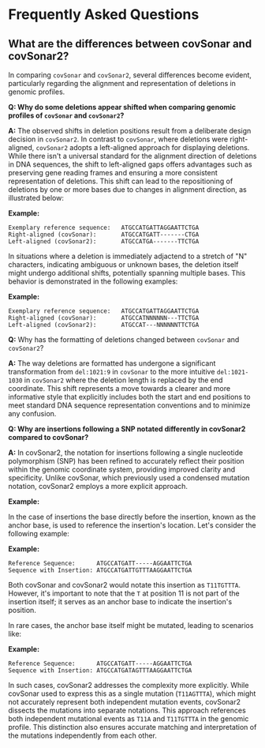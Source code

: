 # Frequently Asked Questions

## What are the differences between covSonar and covSonar2?

In comparing `covSonar` and `covSonar2`, several differences become evident, particularly regarding the alignment and representation of deletions in genomic profiles.

**Q: Why do some deletions appear shifted when comparing genomic profiles of `covSonar` and `covSonar2`?**

**A:** The observed shifts in deletion positions result from a deliberate design decision in `covSonar2`. In contrast to `covSonar`, where deletions were right-aligned, `covSonar2` adopts a left-aligned approach for displaying deletions. 
While there isn't a universal standard for the alignment direction of deletions in DNA sequences, the shift to left-aligned gaps offers advantages such as preserving gene reading frames and ensuring a more consistent representation of deletions. 
This shift can lead to the repositioning of deletions by one or more bases due to changes in alignment direction, as illustrated below:

**Example:**
```plaintext
Exemplary reference sequence:   ATGCCATGATTAGGAATTCTGA
Right-aligned (covSonar):       ATGCCATGATT-------CTGA
Left-aligned (covSonar2):       ATGCCATGA-------TTCTGA
```

In situations where a deletion is immediately adjactend to a stretch of "N" characters, indicating ambiguous or unknown bases, the deletion itself might undergo additional shifts, potentially spanning multiple bases. This behavior is demonstrated in the following examples:

**Example:**
```plaintext
Exemplary reference sequence:   ATGCCATGATTAGGAATTCTGA
Right-aligned (covSonar):       ATGCCATNNNNNN---TTCTGA
Left-aligned (covSonar2):       ATGCCAT---NNNNNNTTCTGA
```

**Q:** Why has the formatting of deletions changed between `covSonar` and `covSonar2`?

**A:** The way deletions are formatted has undergone a significant transformation from `del:1021:9` in `covSonar` to the more intuitive `del:1021-1030` in `covSonar2` where the deletion length is replaced by the end coordinate. 
This shift represents a move towards a clearer and more informative style that explicitly includes both the start and end positions to meet standard DNA sequence representation conventions and to minimize any confusion.

**Q: Why are insertions following a SNP notated differently in covSonar2 compared to covSonar?**

**A:** In covSonar2, the notation for insertions following a single nucleotide polymorphism (SNP) has been refined to accurately reflect their position within the genomic coordinate system, providing improved clarity and specificity. Unlike covSonar, which previously used a condensed mutation notation, covSonar2 employs a more explicit approach.

**Example:**

In the case of insertions the base directly before the insertion, known as the anchor base, is used to reference the insertion's location. Let's consider the following example:

**Example:**
```plaintext
Reference Sequence:      ATGCCATGATT-----AGGAATTCTGA
Sequence with Insertion: ATGCCATGATTGTTTAAGGAATTCTGA
```

Both covSonar and covSonar2 would notate this insertion as `T11TGTTTA`. However, it's important to note that the `T` at position 11 is not part of the insertion itself; it serves as an anchor base to indicate the insertion's position.

In rare cases, the anchor base itself might be mutated, leading to scenarios like:

**Example:**
```plaintex
Reference Sequence:      ATGCCATGATT-----AGGAATTCTGA
Sequence with Insertion: ATGCCATGATAGTTTAAGGAATTCTGA
```

In such cases, covSonar2 addresses the complexity more explicitly. While covSonar used to express this as a single mutation (`T11AGTTTA`), which might not accurately represent both independent mutation events, covSonar2 dissects the mutations into separate notations. This approach references both independent mutational events as `T11A` and `T11TGTTTA` in the genomic profile. This distinction  also ensures accurate matching and interpretation of the mutations independently from each other.
